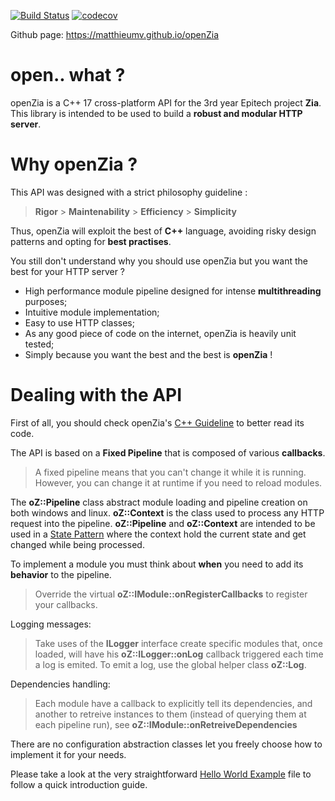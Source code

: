 [![Build Status](https://travis-ci.org/MatthieuMv/openZia.svg?branch=master)](https://travis-ci.org/MatthieuMv/openZia)
[![codecov](https://codecov.io/gh/MatthieuMv/openZia/branch/master/graph/badge.svg)](https://codecov.io/gh/MatthieuMv/openZia)

Github page: https://matthieumv.github.io/openZia

# open.. what ?
openZia is a C++ 17 cross-platform API for the 3rd year Epitech project **Zia**.
This library is intended to be used to build a **robust and modular HTTP server**.

# Why openZia ?
This API was designed with a strict philosophy guideline :

> **Rigor** > **Maintenability** > **Efficiency** > **Simplicity**

Thus, openZia will exploit the best of **C++** language, avoiding risky design patterns and opting for **best practises**.

You still don't understand why you should use openZia but you want the best for your HTTP server ?
- High performance module pipeline designed for intense **multithreading** purposes;
- Intuitive module implementation;
- Easy to use HTTP classes;
- As any good piece of code on the internet, openZia is heavily unit tested;
- Simply because you want the best and the best is **openZia** !

# Dealing with the API
First of all, you should check openZia's [C++ Guideline](GUIDELINE.md) to better read its code.

The API is based on a **Fixed Pipeline** that is composed of various **callbacks**.
> A fixed pipeline means that you can't change it while it is running.
> However, you can change it at runtime if you need to reload modules.

The **oZ::Pipeline** class abstract module loading and pipeline creation on both windows and linux.
**oZ::Context** is the class used to process any HTTP request into the pipeline.
**oZ::Pipeline** and **oZ::Context** are intended to be used in a [State Pattern](https://en.wikipedia.org/wiki/State_pattern) where the context hold the current state and get changed while being processed.

To implement a module you must think about **when** you need to add its **behavior** to the pipeline.
> Override the virtual **oZ::IModule::onRegisterCallbacks** to register your callbacks.

Logging messages:
> Take uses of the **ILogger** interface create specific modules that, once loaded, will have his **oZ::ILogger::onLog** callback triggered each time a log is emited.
> To emit a log, use the global helper class **oZ::Log**.

Dependencies handling:
> Each module have a callback to explicitly tell its dependencies, and another to retreive instances to them (instead of querying them at each pipeline run), see **oZ::IModule::onRetreiveDependencies**

There are no configuration abstraction classes let you freely choose how to implement it for your needs.

Please take a look at the very straightforward [Hello World Example](HELLO.md) file to follow a quick introduction guide.
